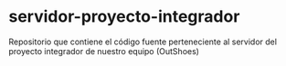 # servidor-proyecto-integrador
Repositorio que contiene el código fuente perteneciente al servidor del proyecto integrador de nuestro equipo (OutShoes)
